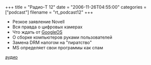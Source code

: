 +++
title = "Радио-T 12"
date = "2006-11-26T04:55:00"
categories = ["podcast"]
filename = "rt_podcast12"
+++


- Резкое заявление Novell
- Вся правда о цифровых камерах
- Что ждать от [GoogleOS](http://www.readwriteweb.com/archives/googleos_what_to_expect.php)
- О сборке компьютеров руками пользователей
- Замена DRM налогом на "пиратство"
- MS определяет свои программы как спам

[аудио](http://cdn.radio-t.com/rt_podcast12.mp3)
<audio src="http://cdn.radio-t.com/rt_podcast12.mp3" preload="none"></audio>

